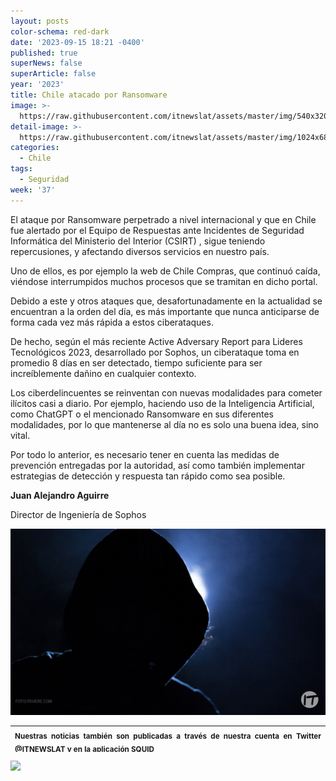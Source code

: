 ```yaml
---
layout: posts
color-schema: red-dark
date: '2023-09-15 18:21 -0400'
published: true
superNews: false
superArticle: false
year: '2023'
title: Chile atacado por Ransomware
image: >-
  https://raw.githubusercontent.com/itnewslat/assets/master/img/540x320/Ataque-de-Hackers-p.jpg
detail-image: >-
  https://raw.githubusercontent.com/itnewslat/assets/master/img/1024x680/Ataque-de-Hackers-g.jpg
categories:
  - Chile
tags:
  - Seguridad
week: '37'
---
```

El ataque por Ransomware perpetrado a nivel internacional y que en Chile fue alertado por el Equipo de Respuestas ante Incidentes de Seguridad Informática del Ministerio del Interior (CSIRT) , sigue teniendo repercusiones, y afectando diversos servicios en nuestro país.

Uno de ellos, es por ejemplo la web de Chile Compras, que continuó caída, viéndose interrumpidos muchos procesos que se tramitan en dicho portal.

Debido a este y otros ataques que, desafortunadamente en la actualidad se encuentran a la orden del día, es más importante que nunca anticiparse de forma cada vez más rápida a estos ciberataques. 

De hecho, según el más reciente Active Adversary Report para Lideres Tecnológicos 2023, desarrollado por Sophos, un ciberataque toma en promedio 8 días en ser detectado, tiempo suficiente para ser increíblemente dañino en cualquier contexto.

Los ciberdelincuentes se reinventan con nuevas modalidades para cometer ilícitos casi a diario. Por ejemplo, haciendo uso de la Inteligencia Artificial, como ChatGPT o el mencionado Ransomware en sus diferentes modalidades, por lo que mantenerse al día no es solo una buena idea, sino vital. 

Por todo lo anterior, es necesario tener en cuenta las medidas de prevención entregadas por la autoridad, así como también implementar estrategias de detección y respuesta tan rápido como sea posible.

**Juan Alejandro Aguirre**

Director de Ingeniería de Sophos

![](https://raw.githubusercontent.com/itnewslat/assets/master/img/540x320/Ataque-de-Hackers-p.jpg)

<table style="height: 42px;" width="569">
<tbody>
<tr>
<td style="text-align: justify;"><sub><strong>Nuestras noticias también son publicadas a través de nuestra cuenta en Twitter <a href="https://twitter.com/itnewslat?lang=es">@ITNEWSLAT</a> y en la aplicación <a href="https://squidapp.co/en/">SQUID</a></strong></sub></td>
</tr>
</tbody>
</table>

<img src="https://tracker.metricool.com/c3po.jpg?hash=56f88a41e39ab42c063cc51676587a04"/>